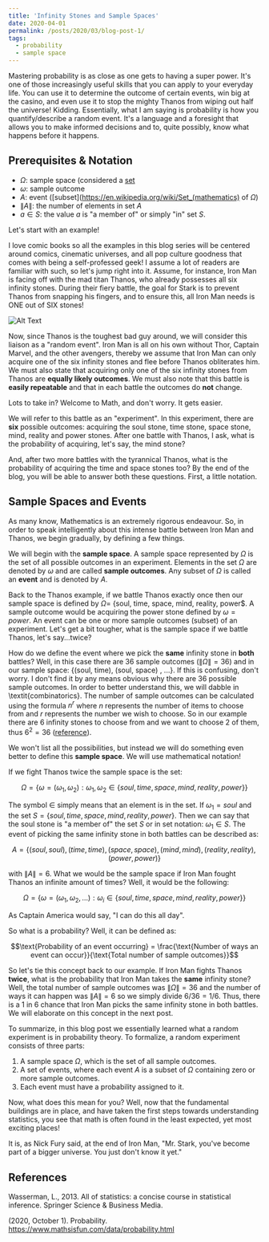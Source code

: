 ```yaml
---
title: 'Infinity Stones and Sample Spaces'
date: 2020-04-01
permalink: /posts/2020/03/blog-post-1/
tags:
  - probability
  - sample space
---
```


Mastering probability is as close as one gets to having a super power. It's one of those increasingly useful skills that you can apply to your everyday life. You can use it to determine the outcome of certain events, win big at the casino, and even use it to stop the mighty Thanos from wiping out half the universe! Kidding.  Essentially, what I am saying is probability is how you quantify/describe a random event. It's a language and a foresight that allows you to make informed decisions and to, quite possibly, know what happens before it happens.

## Prerequisites & Notation

* $\Omega$: sample space (considered a [set](https://en.wikipedia.org/wiki/Set_(mathematics))
* $\omega$: sample outcome
* $A$: event ([subset](https://en.wikipedia.org/wiki/Set_(mathematics) of $\Omega$)
* $\|A\|$: the number of elements in set $A$
* $a \in S$: the value $a$ is "a member of" or simply "in" set $S$.

Let's start with an example!

I love comic books so all the examples in this blog series will be centered around comics, cinematic universes, and all pop culture goodness that comes with being a self-professed geek! I assume a lot of readers are familiar with such, so let's jump right into it. Assume, for instance, Iron Man is facing off with the mad titan Thanos, who already possesses all six infinity stones. During their fiery battle, the goal for Stark is to prevent Thanos from snapping his fingers, and to ensure this, all Iron Man needs is ONE out of SIX stones!

![Alt Text](https://media3.giphy.com/media/xUOxeZn47mrdabqDNC/giphy.gif?cid=ecf05e472d037e036a9637fcf8368f655a34daa0a09d8747&rid=giphy.gif)

Now, since Thanos is the toughest bad guy around, we will consider this liaison as a "random event". Iron Man is all on his own without Thor, Captain Marvel, and the other avengers, thereby we assume that Iron Man can only acquire one of the six infinity stones and flee before Thanos obliterates him. We must also state that acquiring only one of the six infinity stones from Thanos are **equally likely outcomes**. We must also note that this battle is **easily repeatable** and that in each battle the outcomes do **not** change.

Lots to take in? Welcome to Math, and don't worry. It gets easier.

We will refer to this battle as an "experiment". In this experiment, there are **six** possible outcomes: acquiring the soul stone, time stone, space stone, mind, reality and power stones. After one battle with Thanos, I ask, what is the probability of acquiring, let's say, the mind stone?

And, after two more battles with the tyrannical Thanos, what is the probability of acquiring the time and space stones too? By the end of the blog, you will be able to answer both these questions. First, a little notation.

## Sample Spaces and Events

As many know, Mathematics is an extremely rigorous endeavour. So, in order to speak intelligently about this intense battle between Iron Man and Thanos, we begin gradually, by defining a few things.

We will begin with the **sample space**. A sample space represented by $\Omega$ is the set of all possible outcomes in an experiment. Elements in the set $\Omega$ are denoted by $\omega$ and are called **sample outcomes**. Any subset of $\Omega$ is called an **event** and is denoted by $A$.

Back to the Thanos example, if we battle Thanos exactly once then our sample space is defined by $\Omega =$ {soul, time, space, mind, reality, power$. A sample outcome would be acquiring the power stone defined by $\omega = power$. An event can be one or more sample outcomes (subset) of an experiment. Let's get a bit tougher, what is the sample space if we battle Thanos, let's say...twice?

How do we define the event where we pick the **same** infinity stone in **both** battles? Well, in this case there are 36 sample outcomes ($\|\Omega\| = 36$) and in our sample space: {(soul, time), (soul, space) , ...}. If this is confusing, don't worry. I don't find it by any means obvious why there are 36 possible sample outcomes. In order to better understand this, we will dabble in \textit{combinatorics}. The number of sample outcomes can be calculated using the formula $n^r$ where $n$ represents the number of items to choose from and $r$ represents the number we wish to choose. So in our example there are 6 infinity stones to choose from and we want to choose 2 of them, thus $6^2 = 36$ ([reference](https://www.mathsisfun.com/combinatorics/combinations-permutations.html)).

We won't list all the possibilities, but instead we will do something even better to define this **sample space**. We will use mathematical notation!

If we fight Thanos twice the sample space is the set:

$$\Omega = \Big\{ \omega = (\omega_1, \omega_2) : \omega_1, \omega_2 \in \{ soul, time, space, mind, reality, power \} \Big\}$$

The symbol $\in$ simply means that an element is in the set. If $\omega_1 = soul$ and the set $S = \{ soul, time, space, mind, reality, power\}$. Then we can say that the soul stone is "a member of" the set $S$ or in set notation: $\omega_1 \in S$. The event of picking the same infinity stone in both battles can be described as:

$$A = \{(soul, soul), (time, time), (space, space), (mind, mind), (reality, reality), (power, power) \}$$

with $\|A\| = 6$. What we would be the sample space if Iron Man fought Thanos an infinite amount of times? Well, it would be the following:

$$\Omega = \Big\{ \omega = (\omega_1, \omega_2, \dots) : \omega_i \in \{ soul, time, space, mind, reality, power \} \Big\}$$

As Captain America would say, "I can do this all day".

So what is a probability? Well, it can be defined as:

$$\text{Probability of an event occurring} = \frac{\text{Number of ways an event can occur}}{\text{Total number of sample outcomes}}$$

So let's tie this concept back to our example. If Iron Man fights Thanos **twice**, what is the probability that Iron Man takes the **same** infinity stone? Well, the total number of sample outcomes was $\|\Omega\| = 36$ and the number of ways it can happen was $\|A\| = 6$ so we simply divide $6/36 = 1/6$. Thus, there is a 1 in 6 chance that Iron Man picks the same infinity stone in both battles. We will elaborate on this concept in the next post.

To summarize, in this blog post we essentially learned what a random experiment is in probability theory. To formalize, a random experiment consists of three parts:

1. A sample space $\Omega$, which is the set of all sample outcomes.
2. A set of events, where each event $A$ is a subset of $\Omega$ containing zero or more sample outcomes.
3. Each event must have a probability assigned to it.

Now, what does this mean for you? Well, now that the fundamental buildings are in place, and have taken the first steps towards understanding statistics, you see that math is often found in the least expected, yet most exciting places!

It is, as Nick Fury said, at the end of Iron Man, "Mr. Stark, you've become part of a bigger universe. You just don't know it yet."

## References

Wasserman, L., 2013. All of statistics: a concise course in statistical inference. Springer Science \& Business Media.

(2020, October 1). Probability. https://www.mathsisfun.com/data/probability.html


